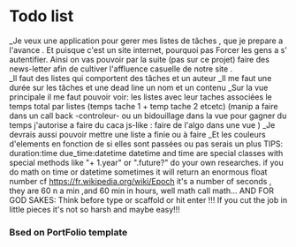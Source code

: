 
# Todo list

_Je veux une application pour gerer mes listes de tâches , que je prepare a l'avance .
Et puisque c'est un site internet, pourquoi pas Forcer les gens a s' autentifier.
Ainsi on vas pouvoir par la suite (pas sur ce projet) faire des news-letter afin de cultiver
l'affluence casuelle de notre site .  
_Il faut des listes qui comportent des tâches et un auteur
_Il me faut une durée sur les tâches et une dead line un nom et un contenu
_Sur la vue principale il me faut pouvoir voir:
             les listes avec leur taches associées
             le temps total par listes (temps tache 1 + temp tache 2 etcetc)
             (manip a faire dans un call back -controleur- ou un bidouillage dans la vue
             pour gagner du temps j'autorise a faire du caca js-like :
                                         faire de l'algo dans une vue )
_Je devrais aussi pouvoir mettre une liste a finie ou à faire
_Et les couleurs d'elements en fonction de si elles sont passées ou pas serais un plus
TIPS:
    duration:time
    due_time:datetime
    datetime and time are special classes with special methods like  "+ 1.year" or ".future?"
      do your own researches.
    if you do math on time or datetime sometimes it will return an enormous float number
    cf https://fr.wikipedia.org/wiki/Epoch
    it's a number of seconds , they are 60 n a min ,and 60 min in hours, well math call math...
    AND FOR GOD SAKES:
         Think before type or scaffold or hit enter !!!
         If you cut the job in little pieces it's not so harsh and maybe easy!!!


### Bsed on PortFolio template
